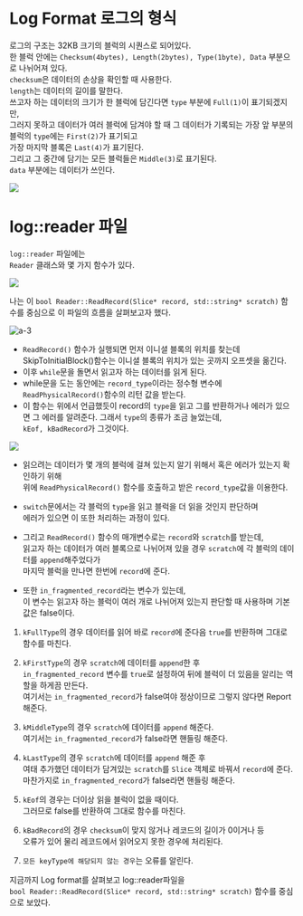 # Log Format 로그의 형식



로그의 구조는 32KB 크기의 블럭의 시퀀스로 되어있다.     
한 블럭 안에는 `Checksum(4bytes), Length(2bytes), Type(1byte), Data` 부분으로 나뉘어져 있다.      
`checksum`은 데이터의 손상을 확인할 때 사용한다.   
`length`는 데이터의 길이를 말한다.   
쓰고자 하는 데이터의 크기가 한 블럭에 담긴다면 `type` 부분에 `Full(1)`이 표기되겠지만,       
그러지 못하고 데이터가 여러 블럭에 담겨야 할 때 그 데이터가 기록되는 가장 앞 부분의 블럭의 `type`에는 `First(2)`가 표기되고       
가장 마지막 블록은 `Last(4)`가 표기된다.        
그리고 그 중간에 담기는 모든 블럭들은 `Middle(3)`로 표기된다.      
`data` 부분에는 데이터가 쓰인다.   


<img src="https://drive.google.com/u/1/uc?id=1E_j12nGBrGLoZ5Ze--pg9UoPFvqgJ26s&export=download">    


# log::reader 파일  


  
`log::reader` 파일에는   
`Reader` 클래스와 몇 가지 함수가 있다.    


 
<img src="https://drive.google.com/u/1/uc?id=1n0iBamRTZTfV4Nj-i2GqJ0paLpNYuQ8L&export=download">     


  
나는 이 `bool Reader::ReadRecord(Slice* record, std::string* scratch)` 함수를 중심으로 이 파일의 흐름을 살펴보고자 했다.    



![a-3]( https://drive.google.com/u/1/uc?id=14NWw8RAqeUYsQvzb2AxUMACrfSjdEzSN&export=download)      



- `ReadRecord()` 함수가 실행되면 먼저 이니셜 블록의 위치를 찾는데   
SkipToInitialBlock()함수는 이니셜 블록의 위치가 있는 곳까지 오프셋을 옮긴다.   
- 이후 `while`문을 돌면서 읽고자 하는 데이터를 읽게 된다.    
- while문을 도는 동안에는 `record_type`이라는 정수형 변수에 `ReadPhysicalRecord()`함수의 리턴 값을 받는다.     
- 이 함수는 위에서 언급했듯이 record의 `type`을 읽고 그를 반환하거나 에러가 있으면 그 에러를 알려준다. 그래서 `type`의 종류가 조금 늘었는데,     
`kEof, kBadRecord`가 그것이다. 


   
 <img src="https://drive.google.com/u/1/uc?id=1OH37ofybb-_cghK5a_gu4Ten8XQTOQpt&export=download">    


   
- 읽으려는 데이터가 몇 개의 블럭에 걸쳐 있는지 알기 위해서 혹은 에러가 있는지 확인하기 위해     
위에 `ReadPhysicalRecord()` 함수를 호출하고 받은 `record_type`값을 이용한다.    


  
- `switch`문에서는 각 블럭의 `type`을 읽고 블럭을 더 읽을 것인지 판단하며    
에러가 있으면 이 또한 처리하는 과정이 있다.  



- 그리고 `ReadRecord()` 함수의 매개변수로는 `record`와 `scratch`를 받는데,     
읽고자 하는 데이터가 여러 블록으로 나뉘어져 있을 경우 `scratch`에 각 블럭의 데이터를 `append`해주었다가     
마지막 블럭을 만나면 한번에 `record`에 준다.    



- 또한 `in_fragmented_record`라는 변수가 있는데,    
이 변수는 읽고자 하는 블럭이 여러 개로 나뉘어져 있는지 판단할 때 사용하며 기본값은 false이다.   



1. `kFullType`의 경우 데이터를 읽어 바로 `record`에 준다음 `true`를 반환하며 그대로 함수를 마친다.       



2. `kFirstType`의 경우 `scratch`에 데이터를 `append`한 후        
`in_fragmented_record` 변수를 `true`로 설정하여 뒤에 블럭이 더 있음을 알리는 역할을 하게끔 만든다.      
여기서는 `in_fragmented_record`가 false여야 정상이므로 그렇지 않다면 Report해준다.   



3. `kMiddleType`의 경우 `scratch`에 데이터를 `append` 해준다.     
여기서는 `in_fragmented_record`가 false라면 핸들링 해준다.     



4. `kLastType`의 경우 `scratch`에 데이터를 `append` 해준 후       
여태 추가했던 데이터가 담겨있는 `scratch`를 `Slice` 객체로 바꿔서 `record`에 준다.   
마찬가지로 `in_fragmented_record`가 false라면 핸들링 해준다.     



5. `kEof`의 경우는 더이상 읽을 블럭이 없을 때이다.    
그러므로 false를 반환하여 그대로 함수를 마친다.    



 6. `kBadRecord`의 경우 `checksum`이 맞지 않거나 레코드의 길이가 0이거나 등     
 오류가 있어 물리 레코드에서 읽어오지 못한 경우에 처리된다.   



 7. `모든 keyType에 해당되지 않는 경우`는 오류를 알린다.   







지금까지 Log format를 살펴보고 log::reader파일을      
`bool Reader::ReadRecord(Slice* record, std::string* scratch)` 함수를 중심으로 보았다.       






